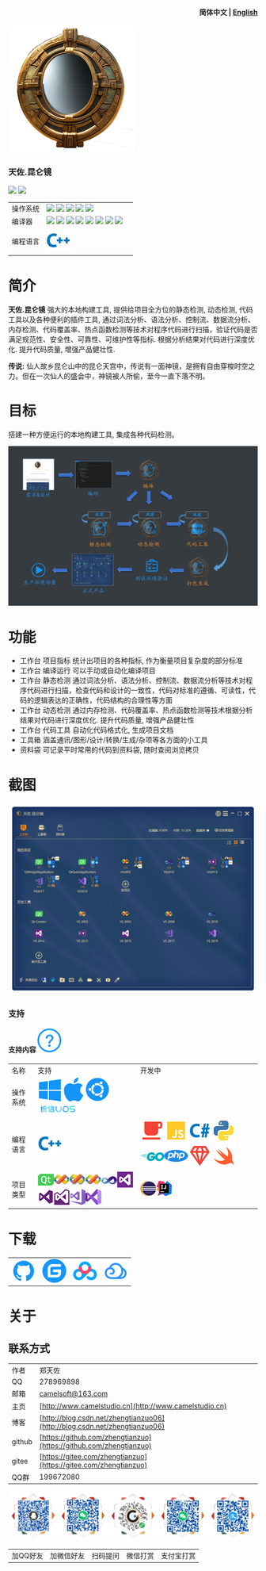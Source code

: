 ﻿<h4 align="right">简体中文 | <strong><a href="README_en.md">English</a></strong></h4>

![](./common/logo_devs.png)

### 天佐.昆仑镜

![](https://img.shields.io/badge/release-1.0.0.0-blue.svg)
![](https://img.shields.io/badge/date-24.1.1-orange.svg)

||||
|--|--|--|
|操作系统|![](https://img.shields.io/badge/os-windows_7+-blue.svg) ![](https://img.shields.io/badge/os-macos_10.14+-lightgrey.svg) ![](https://img.shields.io/badge/os-ubuntu_20.04+-orange.svg) ![](https://img.shields.io/badge/os-android_5.0+-green.svg) ![](https://img.shields.io/badge/os-ios_12.0+-lightgrey.svg)||
|编译器|![](https://img.shields.io/badge/c++-11-blue.svg) ![](https://img.shields.io/badge/msvc-14.0-blue.svg) ![](https://img.shields.io/badge/msvc-14.1-blue.svg) ![](https://img.shields.io/badge/msvc-14.2-blue.svg) ![](https://img.shields.io/badge/msvc-14.3-blue.svg) ![](https://img.shields.io/badge/ndk-21.3-green.svg) ![](https://img.shields.io/badge/llvm-10.0-lightgrey.svg) ![](https://img.shields.io/badge/gcc-9.4-orange.svg)||
|编程语言|![](common/Language_cpp.svg)|

# 简介

**天佐.昆仑镜** 强大的本地构建工具, 提供给项目全方位的静态检测, 动态检测, 代码工具以及各种便利的插件工具, 通过词法分析、语法分析、控制流、数据流分析、内存检测、代码覆盖率、热点函数检测等技术对程序代码进行扫描，验证代码是否满足规范性、安全性、可靠性、可维护性等指标. 根据分析结果对代码进行深度优化. 提升代码质量, 增强产品健壮性.

**传说:**
仙人故乡昆仑山中的昆仑天宫中，传说有一面神镜，是拥有自由穿梭时空之力。但在一次仙人的盛会中，神镜被人所偷，至今一直下落不明。

# 目标
搭建一种方便运行的本地构建工具, 集成各种代码检测。

![](./images/cap000.png)

# 功能
- 工作台 项目指标 统计出项目的各种指标, 作为衡量项目复杂度的部分标准
- 工作台 编译运行 可以手动或自动化编译项目
- 工作台 静态检测 通过词法分析、语法分析、控制流、数据流分析等技术对程序代码进行扫描，检查代码和设计的一致性，代码对标准的遵循、可读性，代码的逻辑表达的正确性，代码结构的合理性等方面
- 工作台 动态检测 通过内存检测、代码覆盖率、热点函数检测等技术根据分析结果对代码进行深度优化. 提升代码质量, 增强产品健壮性
- 工作台 代码工具 自动化代码格式化, 生成项目文档
- 工具箱 涵盖通讯/图形/设计/转换/生成/杂项等各方面的小工具
- 资料袋 可记录平时常用的代码到资料袋, 随时查阅浏览拷贝

# 截图
![](./images/cap001.png)

### 支持
#### 支持内容 ![](./common/com_btnHelp.svg)


||||
|--|--|--|
|名称|支持|开发中|
|操作系统|![](./common/windows.svg)![](./common/macos.svg)![](./common/ubuntu.svg)![](./common/uos.png)||
|编程语言|![](./common/Language_cpp.svg)|![](./common/Language_java.svg)![](./common/Language_js.svg)![](./common/Language_csharp.svg)![](./common/Language_python.svg)![](./common/Language_go.svg)![](./common/Language_php.svg)![](./common/Language_ruby.svg)![](./common/Language_swift.svg)|
|项目类型|![](./common/IDE_Qt.png)![](./common/IDE_VS2003.png)![](./common/IDE_VS2005.png)![](./common/IDE_VS2008.png)![](./common/IDE_VS2010.png)![](./common/IDE_VS2012.png)![](./common/IDE_VS2013.png)![](./common/IDE_VS2015.png)![](./common/IDE_VS2017.png)![](./common/IDE_VS2019.png)|![](./common/IDE_ECLIPSE.png)![](./common/IDE_IntellijIDEA.png)|

# 下载

|||||
|--|--|--|--|
|[![立即下载](common/com_btnGitHub.svg)](https://github.com/zhengtianzuo/tianzuo.Kunlun/releases)|[![立即下载](common/com_btnGitee.svg)](https://gitee.com/zhengtianzuo/tianzuo.Kunlun/releases)|[![立即下载](common/down_baidu.svg)](https://pan.baidu.com/s/1Abnr2yTAHukV8AyX2-ZK1A?pwd=1234)|[![立即下载](common/down_weiyun.svg)](https://share.weiyun.com/1WNeAnwL)|


# 关于
## 联系方式

||||
|--|--|--|
|作者|郑天佐||
|QQ|278969898||
|邮箱|camelsoft@163.com||
|主页|[http://www.camelstudio.cn](http://www.camelstudio.cn)||
|博客|[http://blog.csdn.net/zhengtianzuo06](http://blog.csdn.net/zhengtianzuo06)||
|github|[https://github.com/zhengtianzuo](https://github.com/zhengtianzuo)||
|gitee|[https://gitee.com/zhengtianzuo](https://gitee.com/zhengtianzuo)||
|QQ群|199672080||

![](common/allinone.png)

||||||
|--|--|--|--|--|
|加QQ好友|加微信好友|扫码提问|微信打赏|支付宝打赏|
